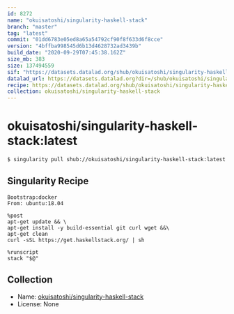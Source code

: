 ```yaml
---
id: 8272
name: "okuisatoshi/singularity-haskell-stack"
branch: "master"
tag: "latest"
commit: "01dd6783e05ed8a65a54792cf90f8f633d6f8cce"
version: "4bffba998545d6b13d4628732ad3439b"
build_date: "2020-09-29T07:45:38.162Z"
size_mb: 383
size: 137494559
sif: "https://datasets.datalad.org/shub/okuisatoshi/singularity-haskell-stack/latest/2020-09-29-01dd6783-4bffba99/4bffba998545d6b13d4628732ad3439b.simg"
datalad_url: https://datasets.datalad.org?dir=/shub/okuisatoshi/singularity-haskell-stack/latest/2020-09-29-01dd6783-4bffba99/
recipe: https://datasets.datalad.org/shub/okuisatoshi/singularity-haskell-stack/latest/2020-09-29-01dd6783-4bffba99/Singularity
collection: okuisatoshi/singularity-haskell-stack
---
```


# okuisatoshi/singularity-haskell-stack:latest

```bash
$ singularity pull shub://okuisatoshi/singularity-haskell-stack:latest
```

## Singularity Recipe

```singularity
Bootstrap:docker
From: ubuntu:18.04

%post
apt-get update && \
apt-get install -y build-essential git curl wget &&\
apt-get clean
curl -sSL https://get.haskellstack.org/ | sh

%runscript
stack "$@"
```

## Collection

 - Name: [okuisatoshi/singularity-haskell-stack](https://github.com/okuisatoshi/singularity-haskell-stack)
 - License: None

